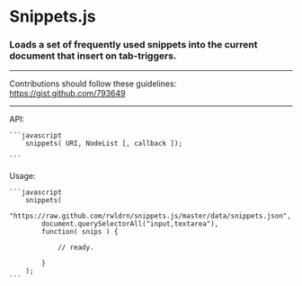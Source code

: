 # Snippets.js

### Loads a set of frequently used snippets into the current document that insert on tab-triggers.

-------------------------
Contributions should follow these guidelines:
https://gist.github.com/793649


-------------------------

API:

	```javascript
		snippets( URI, NodeList [, callback ]);
		
	```

Usage:


	```javascript
		snippets(
			"https://raw.github.com/rwldrn/snippets.js/master/data/snippets.json", 
			document.querySelectorAll("input,textarea"), 
			function( snips ) {

				// ready.

			}
		);
	```
